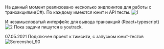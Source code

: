 На данный момент реализовано несколько эндпоинтов для работы с транзакциями(C#). По каждому имеются юнит и API тесты.
![1](https://user-images.githubusercontent.com/49900945/117339318-47f66180-aea8-11eb-909f-d1935952f5ea.png)

И незамысловатый интерфейс для вывода транзакций (React+typescript)
![2](https://user-images.githubusercontent.com/49900945/117339358-52186000-aea8-11eb-9ed2-f0f4cff84723.png)
Пока задачи пишутся в youtrack.

07.05.2021 Подключен проект к тимсити, с запуском юнит-тестов
![Screenshot_90](https://user-images.githubusercontent.com/49900945/117403446-d999b980-af10-11eb-8145-793b76789adc.png)
